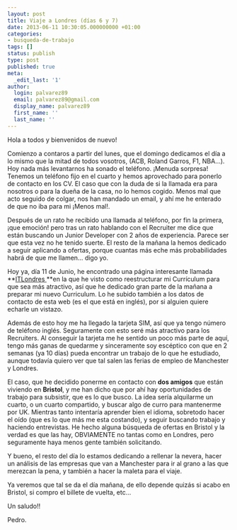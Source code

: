 ```yaml
---
layout: post
title: Viaje a Londres (días 6 y 7)
date: 2013-06-11 10:30:05.000000000 +01:00
categories:
- busqueda-de-trabajo
tags: []
status: publish
type: post
published: true
meta:
  _edit_last: '1'
author:
  login: palvarez89
  email: palvarez89@gmail.com
  display_name: palvarez89
  first_name: ''
  last_name: ''
---
```

Hola a todos y bienvenidos de nuevo!

Comienzo a contaros a partir del lunes, que el domingo dedicamos el día a lo
mismo que la mitad de todos vosotros, (ACB, Roland Garros, F1, NBA&#8230;). Hoy
nada más levantarnos ha sonado el teléfono. ¡Menuda sorpresa! Tenemos un
teléfono fijo en el cuarto y hemos aprovechado para ponerlo de contacto en los
CV. El caso que con la duda de si la llamada era para nosotros o para la dueña
de la casa, no lo hemos cogido. Menos mal que acto seguido de colgar, nos han
mandado un email, y ahí me he enterado de que no iba para mi ¡Menos mal!.

Después de un rato he recibido una llamada al teléfono, por fin la primera,
¡que emoción! pero tras un rato hablando con el Recruiter me dice que están
buscando un Junior Developer con 2 años de experiencia. Parece ser que esta vez
no he tenido suerte. El resto de la mañana la hemos dedicado a seguir aplicando
a ofertas, porque cuantas más eche más probabilidades habrá de que me
llamen&#8230; digo yo.

<!--more-->

Hoy ya, día 11 de Junio, he encontrado una página interesante llamada
**[ITLondres ][1]**en la que he visto como reestructurar mi Currículum para que
sea más atractivo, así que he dedicado gran parte de la mañana a preparar mi
nuevo Curriculum. Lo he subido también a los datos de contacto de esta web (es
el que está en inglés), por si alguien quiere echarle un vistazo.

Además de esto hoy me ha llegado la tarjeta SIM, así que ya tengo número de
teléfono inglés. Seguramente con esto seré más atractivo para los Recruiters.
Al conseguir la tarjeta me he sentido un poco más parte de aquí, tengo más
ganas de quedarme y sinceramente soy escéptico con que en 2 semanas (ya 10
días) pueda encontrar un trabajo de lo que he estudiado, aunque todavía quiero
ver que tal salen las ferias de empleo de Manchester y Londres.

El caso, que he decidido ponerme en contacto con **dos amigos** que están
viviendo en **Bristol**, y me han dicho que por ahí hay oportunidades de
trabajo para subsistir, que es lo que busco. La idea sería alquilarme un
cuarto, o un cuarto compartido, y buscar algo de curro para mantenerme por UK.
Mientras tanto intentaría aprender bien el idioma, sobretodo hacer el oído (que
es lo que más me esta costando), y seguir buscando trabajo y haciendo
entrevistas. He hecho alguna búsqueda de ofertas en Bristol y la verdad es que
las hay, OBVIAMENTE no tantas como en Londres, pero seguramente haya menos
gente también solicitando.

Y bueno, el resto del día lo estamos dedicando a rellenar la nevera, hacer un
análisis de las empresas que van a Manchester para ir al grano a las que
merezcan la pena, y también a hacer la maleta para el viaje.

Ya veremos que tal se da el día mañana, de ello depende quizás si acabo en
Bristol, si compro el billete de vuelta, etc&#8230;

Un saludo!!

Pedro.

 [1]: http://www.itlondres.com/2010/12/12/mejorar-el-perfil-de-titulados-sin-experiencia-graduates/
